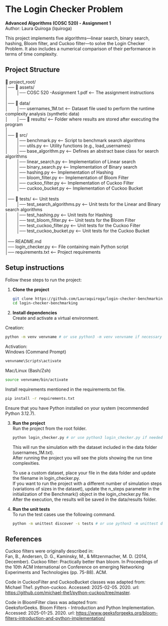 # The Login Checker Problem
**Advanced Algorithms (COSC 520) - Assignment 1**     
Author: Laura Quiroga (lquiroga)     

This project implements five algorithms—linear search, binary search, hashing, Bloom filter, and Cuckoo filter—to solve the Login Checker Problem. It also includes a numerical comparison of their performance in terms of time complexity.     

## Project Structure
📂 project_root/     
│── 📂 assets/       
│&emsp;&emsp;│── COSC 520 -Assignment 1.pdf  <-- The assignment instructions      
│      
│── 📂 data/     
│&emsp;&emsp;│── usernames_1M.txt  <-- Dataset file used to perform the runtime complexity analysis (synthetic data)    
│&emsp;&emsp;│── 📂 results/  <-- Folder where results are stored after executing the program           
│        
│── 📂 src/   
│&emsp;&emsp;│── benchmark.py   <-- Script to benchmark search algorithms       
│&emsp;&emsp;│── utils.py       <-- Utility functions (e.g., load_usernames)     
│&emsp;&emsp;│── base_algorithm.py  <-- Defines an abstract base class for search algorithms      
│&emsp;&emsp;│── linear_search.py  <-- Implementation of Linear search    
│&emsp;&emsp;│── binary_search.py  <-- Implementation of Binary search    
│&emsp;&emsp;│── hashing.py  <-- Implementation of Hashing     
│&emsp;&emsp;│── bloom_filter.py  <-- Implementation of Bloom Filter     
│&emsp;&emsp;│── cuckoo_filter.py  <-- Implementation of Cuckoo Filter     
│&emsp;&emsp;│── cuckoo_bucket.py  <-- Implementation of Cuckoo Bucket       
│       
│── 📂 tests/  <-- Unit tests     
│&emsp;&emsp;│── test_search_algorithms.py  <-- Unit tests for the Linear and Binary search algorithms    
│&emsp;&emsp;│── test_hashing.py  <-- Unit tests for Hashing      
│&emsp;&emsp;│── test_bloom_filter.py  <-- Unit tests for the Bloom Filter      
│&emsp;&emsp;│── test_cuckoo_filter.py  <-- Unit tests for the Cuckoo Filter      
│&emsp;&emsp;│── test_cuckoo_bucket.py  <-- Unit tests for the Cuckoo Bucket      
│      
│── README.md       
│── login_checker.py  <-- File containing main Python script             
│── requirements.txt  <-- Project requirements           

## Setup instructions   
Follow these steps to run the project:
1. **Clone the project**
   ```bash
   git clone https://github.com/Lauraquiroga/login-checker-benchmarking.git
   cd login-checker-benchmarking
   ```
2.  **Install dependencies**        
   Create and activate a virtual environment.
         
   Creation:      
   ```bash
   python -m venv venvname # or use python3 -m venv venvname if necessary
   ```
   Activation:         
   Windows (Command Prompt)        
   ```bash
   venvname\Scripts\activate
   ``` 
   Mac/Linux (Bash/Zsh)      
   ```bash
   source venvname/bin/activate
   ```

   Install requirements mentioned in the requirements.txt file.       
   
   ```bash
   pip install -r requirements.txt
   ```
   Ensure that you have Python installed on your system (recommended Python 3.12.7).    
   
3. **Run the project**       
   Run the project from the root folder.       
   ```bash
   python login_checker.py # or use python3 login_checker.py if needed
   ```
   This will run the simulation with the dataset included in the data folder (usernames_1M.txt).          
   After running the project you will see the plots showing the run time complexities.       
           
   To use a custom dataset, place your file in the data folder and update the filename in login_checker.py.               
   If you want to run the project with a different number of simulation steps (variations of sizes in the dataset), update the n_steps parameter in the initialization of the Benchmark() object in the login_checker.py file.     
   After the execution, the results will be saved in the data/results folder.           

5. **Run the unit tests**            
   To run the test cases use the following command.       
   ```bash
   python -m unittest discover -s tests # or use python3 -m unittest discover -s tests if needed
   ```
   
## References
Cuckoo filters were originally described in:       
        Fan, B., Andersen, D. G., Kaminsky, M., & Mitzenmacher, M. D. (2014, December).
        Cuckoo filter: Practically better than bloom.
        In Proceedings of the 10th ACM International on Conference on emerging Networking Experiments and Technologies (pp. 75-88). ACM.

Code in CuckooFilter and CuckooBucket classes was adapted from:      
Michael The1. python-cuckoo. Accessed: 2025-02-05. 2020. url: https://github.com/michael-the1/python-cuckoo/tree/master.

Code in BloomFilter class was adapted from:     
GeeksforGeeks. Bloom Filters - Introduction and Python Implementation.
Accessed: 2025-01-25. 2020. url: https://www.geeksforgeeks.org/bloom-filters-introduction-and-python-implementation/
